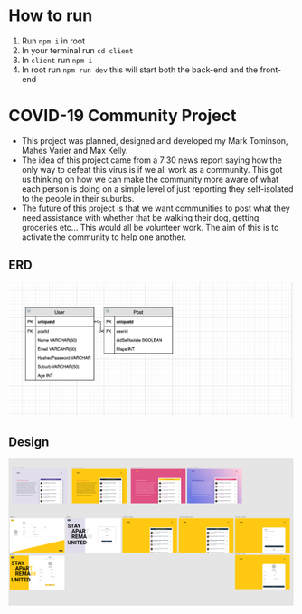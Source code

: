 # How to run

  1. Run `npm i` in root
  2. In your terminal run `cd client`
  3. In `client` run `npm i`
  4. In root run `npm run dev` this will start both the back-end and the front-end 

# COVID-19 Community Project

- This project was planned, designed and developed my Mark Tominson, Mahes Varier and Max Kelly. 
- The idea of this project came from a 7:30 news report saying how the only way to defeat this virus is if we all work as a community. This got us thinking on how we can make the community more aware of what each person is doing on a simple level of just reporting they self-isolated to the people in their suburbs. 
- The future of this project is that we want communities to post what they need assistance with whether that be walking their dog, getting groceries etc... This would all be volunteer work. The aim of this is to activate the community to help one another.

## ERD

![ERD](./assets/ERD/ERDImage_1.png)

## Design

![Design Image One](./assets/design/designImage_1.png)